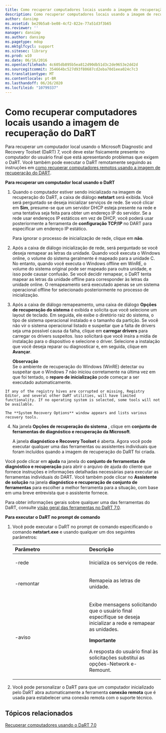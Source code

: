 ```yaml
---
title: Como recuperar computadores locais usando a imagem de recuperação do DaRT
description: Como recuperar computadores locais usando a imagem de recuperação do DaRT
author: dansimp
ms.assetid: be29b5a8-be08-4cf2-822e-77a51d3f3b65
ms.reviewer: ''
manager: dansimp
ms.author: dansimp
ms.pagetype: mdop
ms.mktglfcycl: support
ms.sitesec: library
ms.prod: w10
ms.date: 06/16/2016
ms.openlocfilehash: 4c605db895b5ea812d90db51d3c2de9653e2dd2d
ms.sourcegitcommit: 354664bc527d93f80687cd2eba70d1eea024c7c3
ms.translationtype: MT
ms.contentlocale: pt-BR
ms.lasthandoff: 06/26/2020
ms.locfileid: "10799337"
---
```

# Como recuperar computadores locais usando a imagem de recuperação do DaRT


Para recuperar um computador local usando o Microsoft Diagnostic and Recovery Toolset (DaRT) 7, você deve estar fisicamente presente no computador do usuário final que está apresentando problemas que exigem o DaRT. Você também pode executar o DaRT remotamente seguindo as instruções em [como recuperar computadores remotos usando a imagem de recuperação do DART](how-to-recover-remote-computers-using-the-dart-recovery-image-dart-7.md).

**Para recuperar um computador local usando o DaRT**

1.  Quando o computador estiver sendo inicializado na imagem de recuperação do DaRT, a caixa de diálogo **netstart** será exibida. Você será perguntado se deseja inicializar serviços de rede. Se você clicar em **Sim**, presume-se que um servidor DHCP esteja presente na rede e uma tentativa seja feita para obter um endereço IP do servidor. Se a rede usar endereços IP estáticos em vez de DHCP, você poderá usar posteriormente a ferramenta de **configuração TCP/IP** no DART para especificar um endereço IP estático.

    Para ignorar o processo de inicialização de rede, clique em **não**.

2.  Após a caixa de diálogo inicialização de rede, será perguntado se você deseja remapear as letras da unidade. Quando você executa o Windows online, o volume do sistema geralmente é mapeado para a unidade C. No entanto, quando você executa o Windows offline em WinRE, o volume do sistema original pode ser mapeado para outra unidade, e isso pode causar confusão. Se você decidir remapear, o DaRT tenta mapear as letras da unidade offline para corresponder às letras da unidade online. O remapeamento será executado apenas se um sistema operacional offline for selecionado posteriormente no processo de inicialização.

3.  Após a caixa de diálogo remapeamento, uma caixa de diálogo **Opções de recuperação do sistema** é exibida e solicita que você selecione um layout de teclado. Em seguida, ele exibe o diretório raiz do sistema, o tipo de sistema operacional instalado e o tamanho da partição. Se você não vir o sistema operacional listado e suspeitar que a falta de drivers seja uma possível causa da falha, clique em **carregar drivers** para carregar os drivers suspeitos. Isso solicitará que você insira a mídia de instalação para o dispositivo e selecione o driver. Selecione a instalação que você deseja reparar ou diagnosticar e, em seguida, clique em **Avançar**.

    **Observação**  
    Se o ambiente de recuperação do Windows (WinRE) detectar ou suspeitar que o Windows 7 não iniciou corretamente na última vez em que foi tentado, o **reparo de inicialização** pode começar a ser executado automaticamente.



~~~
If any of the registry hives are corrupted or missing, Registry Editor, and several other DaRT utilities, will have limited functionality. If no operating system is selected, some tools will not be available.

The **System Recovery Options** window appears and lists various recovery tools.
~~~

4. Na janela **Opções de recuperação do sistema** , clique em **conjunto de ferramentas de diagnóstico e recuperação da Microsoft**.

   A janela **diagnóstico e Recovery Toolset** é aberta. Agora você pode executar qualquer uma das ferramentas ou assistentes individuais que foram incluídos quando a imagem de recuperação do DaRT foi criada.

Você pode clicar em **ajuda** na janela do **conjunto de ferramentas de diagnóstico e recuperação** para abrir o arquivo de ajuda do cliente que fornece instruções e informações detalhadas necessárias para executar as ferramentas individuais do DART. Você também pode clicar no **Assistente de solução** na janela **diagnóstico e recuperação de conjunto de ferramentas** para escolher a melhor ferramenta para a situação, com base em uma breve entrevista que o assistente fornece.

Para obter informações gerais sobre qualquer uma das ferramentas do DaRT, consulte [visão geral das ferramentas no DaRT 7,0](overview-of-the-tools-in-dart-70-new-ia.md).

**Para executar o DaRT no prompt de comando**

1. Você pode executar o DaRT no prompt de comando especificando o comando **netstart.exe** e usando qualquer um dos seguintes parâmetros:

   <table>
   <colgroup>
   <col width="50%" />
   <col width="50%" />
   </colgroup>
   <thead>
   <tr class="header">
   <th align="left">Parâmetro</th>
   <th align="left">Descrição</th>
   </tr>
   </thead>
   <tbody>
   <tr class="odd">
   <td align="left"><p>-rede</p></td>
   <td align="left"><p>Inicializa os serviços de rede.</p></td>
   </tr>
   <tr class="even">
   <td align="left"><p>-remontar</p></td>
   <td align="left"><p>Remapeia as letras de unidade.</p></td>
   </tr>
   <tr class="odd">
   <td align="left"><p>-aviso</p></td>
   <td align="left"><p>Exibe mensagens solicitando que o usuário final especifique se deseja inicializar a rede e remapear as unidades.</p>
   <div class="alert">
   <strong>Importante</strong><br/><p>A resposta do usuário final às solicitações substitui as opções-Network e-Remount.</p>
   </div>
   <div>

   </div></td>
   </tr>
   </tbody>
   </table>



2. Você pode personalizar o DaRT para que um computador inicializado pelo DaRT abra automaticamente a ferramenta **conexão remota** que é usada para estabelecer uma conexão remota com o suporte técnico.

## Tópicos relacionados


[Recuperar computadores usando o DaRT 7.0](recovering-computers-using-dart-70-dart-7.md)









